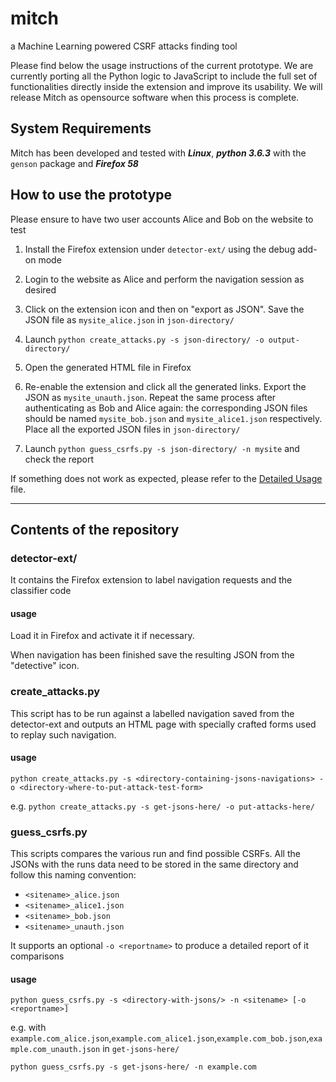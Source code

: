 # mitch
a Machine Learning powered CSRF attacks finding tool

Please find below the usage instructions of the current prototype. We are currently porting all the Python logic to JavaScript to include the full set of functionalities directly inside the extension and improve its usability. We will release Mitch as opensource software when this process is complete.

## System Requirements
Mitch has been developed and tested with ***Linux***, ***python 3.6.3*** with the `genson` package and ***Firefox 58***

## How to use the prototype

Please ensure to have two user accounts Alice and Bob on the website to test

1. Install the Firefox extension under `detector-ext/` using the debug add-on mode

2. Login to the website as Alice and perform the navigation session as desired

3. Click on the extension icon and then on "export as JSON". Save the JSON file as `mysite_alice.json` in `json-directory/`

4. Launch `python create_attacks.py -s json-directory/ -o output-directory/`

5. Open the generated HTML file in Firefox

6. Re-enable the extension and click all the generated links. Export the JSON as `mysite_unauth.json`. Repeat the same process after authenticating as Bob and Alice again: the corresponding JSON files should be named `mysite_bob.json` and `mysite_alice1.json` respectively. Place all the exported JSON files in `json-directory/`

7. Launch `python guess_csrfs.py -s json-directory/ -n mysite` and check the report

If something does not work as expected, please refer to the [Detailed Usage](https://github.com/alviser/mitch/blob/master/DETAILED_USAGE.md) file.

---

## Contents of the repository

### detector-ext/
It contains the Firefox extension to label navigation requests and the classifier code 

#### usage
Load it in Firefox and activate it if necessary.

When navigation has been finished save the resulting JSON from the "detective" icon.

### create_attacks.py
This script has to be run against a labelled navigation saved from the detector-ext and outputs an HTML page with specially crafted forms used to replay such navigation.

#### usage
`python create_attacks.py -s <directory-containing-jsons-navigations> -o <directory-where-to-put-attack-test-form>`

e.g.
`python create_attacks.py -s get-jsons-here/ -o put-attacks-here/`

### guess_csrfs.py
This scripts compares the various run and find possible CSRFs.
All the JSONs with the runs data need to be stored in the same directory and follow this naming convention:

* `<sitename>_alice.json`
* `<sitename>_alice1.json`
* `<sitename>_bob.json`
* `<sitename>_unauth.json`

It supports an optional `-o <reportname>` to produce a detailed report of it comparisons

#### usage
`python guess_csrfs.py -s <directory-with-jsons/> -n <sitename> [-o <reportname>]`

e.g.
with `example.com_alice.json`,`example.com_alice1.json`,`example.com_bob.json`,`example.com_unauth.json` in `get-jsons-here/` 

`python guess_csrfs.py -s get-jsons-here/ -n example.com`